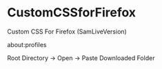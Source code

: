 # CustomCSSforFirefox
Custom CSS For Firefox (SamLiveVersion)


about:profiles

Root Directory -> Open -> Paste Downloaded Folder



